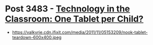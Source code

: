 # Post 3483 - [Technology in the Classroom: One Tablet per Child?](https://www.ifixit.com/News/3483/one-tablet-per-child)

- https://valkyrie.cdn.ifixit.com/media/2011/11/05153209/nook-tablet-teardown-600x400.jpeg
